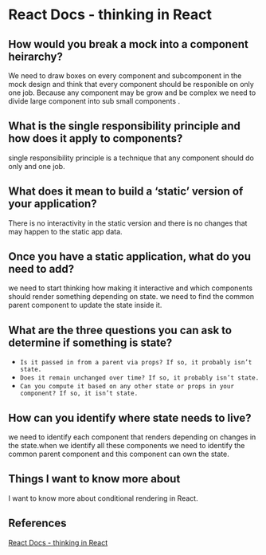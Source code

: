 # React Docs - thinking in React

## How would you break a mock into a component heirarchy?
We need to draw boxes on  every component and subcomponent in the mock design and think that every component should be responible on only one job. Because any component may be grow and be complex we need to divide large component into sub small components .
## What is the single responsibility principle and how does it apply to components?
single responsibility principle is a technique that any component should do only and one job. 
## What does it mean to build a ‘static’ version of your application?
There is no interactivity in the static version and there is no changes that may happen to the static app data.
## Once you have a static application, what do you need to add?
we need to start thinking how making it interactive and which components should render something depending on state. we need to find the common parent component to update the state inside it.

## What are the three questions you can ask to determine if something is state?
* `Is it passed in from a parent via props? If so, it probably isn’t state.`
* `Does it remain unchanged over time? If so, it probably isn’t state.`
* `Can you compute it based on any other state or props in your component? If so, it isn’t state.`

## How can you identify where state needs to live?

we need to identify each component that renders depending on changes in the state.when we identify all these components we need to identify the common parent component and this component can own the state.

## Things I want to know more about

I want to know more about conditional rendering in React.


## References 
[React Docs - thinking in React](https://reactjs.org/docs/thinking-in-react.html)

